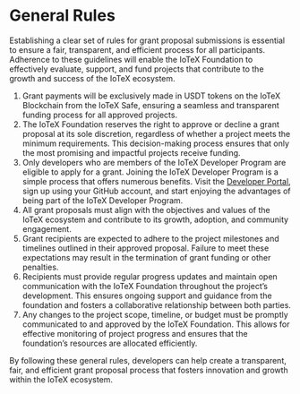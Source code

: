 # General Rules

Establishing a clear set of rules for grant proposal submissions is essential to ensure a fair, transparent, and efficient process for all participants. Adherence to these guidelines will enable the IoTeX Foundation to effectively evaluate, support, and fund projects that contribute to the growth and success of the IoTeX ecosystem.

1. Grant payments will be exclusively made in USDT tokens on the IoTeX Blockchain from the IoTeX Safe, ensuring a seamless and transparent funding process for all approved projects.
2. The IoTeX Foundation reserves the right to approve or decline a grant proposal at its sole discretion, regardless of whether a project meets the minimum requirements. This decision-making process ensures that only the most promising and impactful projects receive funding.
3. Only developers who are members of the IoTeX Developer Program are eligible to apply for a grant. Joining the IoTeX Developer Program is a simple process that offers numerous benefits. Visit the [Developer Portal](https://developers.iotex.io/), sign up using your GitHub account, and start enjoying the advantages of being part of the IoTeX Developer Program.
4. All grant proposals must align with the objectives and values of the IoTeX ecosystem and contribute to its growth, adoption, and community engagement.
5. Grant recipients are expected to adhere to the project milestones and timelines outlined in their approved proposal. Failure to meet these expectations may result in the termination of grant funding or other penalties.
6. Recipients must provide regular progress updates and maintain open communication with the IoTeX Foundation throughout the project’s development. This ensures ongoing support and guidance from the foundation and fosters a collaborative relationship between both parties.
7. Any changes to the project scope, timeline, or budget must be promptly communicated to and approved by the IoTeX Foundation. This allows for effective monitoring of project progress and ensures that the foundation’s resources are allocated efficiently.

By following these general rules, developers can help create a transparent, fair, and efficient grant proposal process that fosters innovation and growth within the IoTeX ecosystem.
